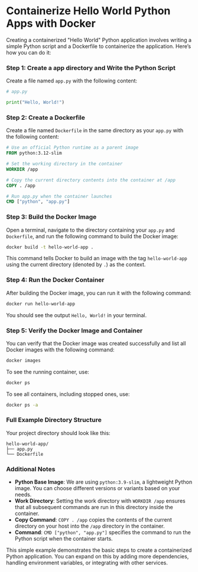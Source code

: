 # Containerize Hello World Python Apps with Docker

Creating a containerized "Hello World" Python application involves writing a simple Python script and a Dockerfile to containerize the application. Here’s how you can do it:

### Step 1: Create a app directory and Write the Python Script

Create a file named `app.py` with the following content:

```python
# app.py

print("Hello, World!")
```

### Step 2: Create a Dockerfile

Create a file named `Dockerfile` in the same directory as your `app.py` with the following content:

```Dockerfile
# Use an official Python runtime as a parent image
FROM python:3.12-slim

# Set the working directory in the container
WORKDIR /app

# Copy the current directory contents into the container at /app
COPY . /app

# Run app.py when the container launches
CMD ["python", "app.py"]
```

### Step 3: Build the Docker Image

Open a terminal, navigate to the directory containing your `app.py` and `Dockerfile`, and run the following command to build the Docker image:

```sh
docker build -t hello-world-app .
```

This command tells Docker to build an image with the tag `hello-world-app` using the current directory (denoted by `.`) as the context.

### Step 4: Run the Docker Container

After building the Docker image, you can run it with the following command:

```sh
docker run hello-world-app
```

You should see the output `Hello, World!` in your terminal.

### Step 5: Verify the Docker Image and Container

You can verify that the Docker image was created successfully and list all Docker images with the following command:

```sh
docker images
```

To see the running container, use:

```sh
docker ps
```

To see all containers, including stopped ones, use:

```sh
docker ps -a
```

### Full Example Directory Structure

Your project directory should look like this:

```
hello-world-app/
├── app.py
└── Dockerfile
```

### Additional Notes

- **Python Base Image**: We are using `python:3.9-slim`, a lightweight Python image. You can choose different versions or variants based on your needs.
- **Work Directory**: Setting the work directory with `WORKDIR /app` ensures that all subsequent commands are run in this directory inside the container.
- **Copy Command**: `COPY . /app` copies the contents of the current directory on your host into the `/app` directory in the container.
- **Command**: `CMD ["python", "app.py"]` specifies the command to run the Python script when the container starts.

This simple example demonstrates the basic steps to create a containerized Python application. You can expand on this by adding more dependencies, handling environment variables, or integrating with other services.
